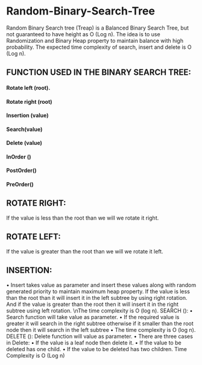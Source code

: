 # Random-Binary-Search-Tree
Random Binary Search tree (Treap) is a Balanced Binary Search Tree, but not guaranteed to have height as O (Log n). The idea is to use Randomization and Binary Heap property to maintain balance with high probability. The expected time complexity of search, insert and delete is O (Log n).

## FUNCTION USED IN THE BINARY SEARCH TREE:
#### Rotate left (root). 
#### Rotate right (root)
#### Insertion (value)
#### Search(value)
#### Delete (value)
#### InOrder ()
#### PostOrder()
#### PreOrder()

## ROTATE RIGHT:
If the value is less than the root than we will we rotate it right.
## ROTATE LEFT:
If the value is greater than the root than we will we rotate it left.
## INSERTION:
•	Insert takes value as parameter and insert these values along with random generated priority to maintain maximum heap property. 
If the value is less than the root than it will insert it in the left subtree by using right rotation. And if the value is greater than the root then it will insert it in the right subtree using left rotation.
\nThe time complexity is O (log n).
SEARCH ():
•	Search function will take value as parameter.
•	If the required value is greater it will search in the right subtree otherwise if it smaller than the root node then it will search in the left subtree
•	The time complexity is O (log n).
DELETE ():
Delete function will value as parameter.
•	There are three cases in Delete:
•	If the value is a leaf node then delete it.
•	If the value to be deleted has one child.
•	If the value to be deleted has two children.
Time Complexity is O (Log n)
